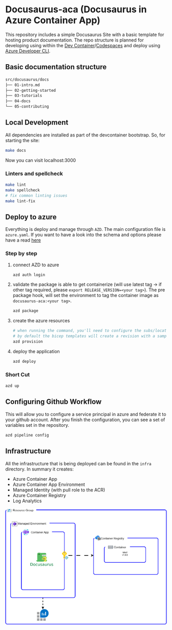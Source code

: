 # Docusaurus-aca (Docusaurus in Azure Container App)

This repository includes a simple Docusaurus Site with a basic template for hosting product documentation. The repo structure is planned for developing using within the [Dev Container](https://code.visualstudio.com/docs/devcontainers/containers)/[Codespaces](https://code.visualstudio.com/docs/remote/codespaces) and deploy using [Azure Developer CLI](https://learn.microsoft.com/azure/developer/azure-developer-cli/install-azd).

## Basic documentation structure

```bash
src/docusaurus/docs
├── 01-intro.md
├── 02-getting-started
├── 03-tutorials
├── 04-docs
└── 05-contributing
```

## Local Development

All dependencies are installed as part of the devcontainer bootstrap. So, for starting the site:

```bash
make docs
```

Now you can visit localhost:3000

### Linters and spellcheck

```bash
make lint
make spellcheck
# fix common linting issues
make lint-fix
```

## Deploy to azure

Everything is deploy and manage through `AZD`. The main configuration file is `azure.yaml`. If you want to have a look into the schema and options please have a read [here](https://learn.microsoft.com/en-us/azure/developer/azure-developer-cli/azd-schema)

### Step by step

1. connect AZD to azure

    ```bash
    azd auth login
    ```

2. validate the package is able to get containerize (will use latest tag -> if other tag required, please `export RELEASE_VERSION=<your tag>`). The pre package hook, will set the environment to tag the container image as `docusaurus-aca:<your tag>`.

    ```bash
    azd package
    ```

3. create the azure resources

    ```bash
    # when running the command, you'll need to configure the subs/location
    # by default the bicep templates will create a revision with a sample image
    azd provision
    ```

4. deploy the application

    ```bash
    azd deploy
    ```

### Short Cut

```bash
azd up
```

## Configuring Github Workflow

This will allow you to configure a service principal in azure and federate it to your github account. After you finish the configuration, you can see a set of variables set in the repository.

```bash
azd pipeline config
```

## Infrastructure

All the infrastructure that is being deployed can be found in the `infra` directory. In summary it creates:

- Azure Container App
- Azure Container App Environment
- Managed Identity (with pull role to the ACR)
- Azure Container Registry
- Log Analytics

![Diagram of app architecture](readme_diagram.png)
